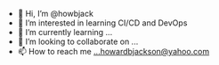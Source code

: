 - 👋 Hi, I’m @howbjack
- 👀 I’m interested in learning CI/CD and DevOps 
- 🌱 I’m currently learning ...
- 💞️ I’m looking to collaborate on ...
- 📫 How to reach me ...howardbjackson@yahoo.com

<!---
howbjack/howbjack is a ✨ special ✨ repository because its `README.md` (this file) appears on your GitHub profile.
You can click the Preview link to take a look at your changes.
--->
